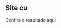 ## Site cu

<a src=" https://iak3lwin.github.io/projeto-bilulado/" target="_blank">Confira o resultado aqui</a>
